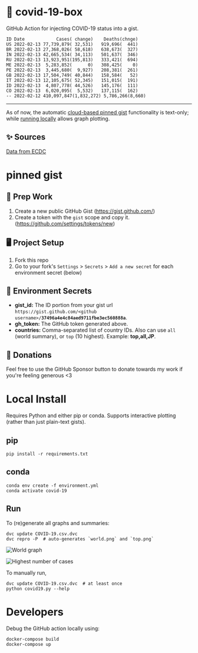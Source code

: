 # 🏥 covid-19-box

GitHub Action for injecting COVID-19 status into a gist.

```
ID Date            Cases( change)    Deaths(chnge)
US 2022-02-13 77,739,879( 32,531)   919,696(  441)
BR 2022-02-13 27,368,026( 58,618)   638,673(  327)
IN 2022-02-13 42,665,534( 34,113)   501,637(  346)
RU 2022-02-13 13,923,951(195,813)   333,421(  694)
ME 2022-02-13  5,283,852(      0)   308,425(    0)
PE 2022-02-13  3,445,680(  9,927)   208,381(  261)
GB 2022-02-13 17,504,749( 40,844)   158,584(   52)
IT 2022-02-13 12,105,675( 52,345)   151,015(  191)
ID 2022-02-13  4,807,778( 44,526)   145,176(  111)
CO 2022-02-13  6,020,095(  5,532)   137,115(  162)
-- 2022-02-12 410,097,847(1,832,272) 5,786,266(8,660)
```

---

As of now, the automatic [cloud-based pinned gist](#pinned-gist) functionality is text-only;
while [running locally](#local-install) allows graph plotting.

## ✨ Sources

[Data from ECDC](https://www.ecdc.europa.eu/en/publications-data/download-todays-data-geographic-distribution-covid-19-cases-worldwide)

# pinned gist

## 🎒 Prep Work
1. Create a new public GitHub Gist (https://gist.github.com/)
1. Create a token with the `gist` scope and copy it. (https://github.com/settings/tokens/new)

## 🖥 Project Setup
1. Fork this repo
1. Go to your fork's `Settings` > `Secrets` > `Add a new secret` for each environment secret (below)

## 🤫 Environment Secrets
- **gist_id:** The ID portion from your gist url `https://gist.github.com/<github username>/`**`37496a4e4c84aed9711fbe3ec560888a`**.
- **gh_token:** The GitHub token generated above.
- **countries:** Comma-separated list of country IDs. Also can use `all` (world summary), or `top` (10 highest). Example: **top,all,JP**.

## 💸 Donations

Feel free to use the GitHub Sponsor button to donate towards my work if you're feeling generous <3

# Local Install

Requires Python and either pip or conda. Supports interactive plotting (rather than just plain-text gists).

## pip

```
pip install -r requirements.txt
```

## conda

```
conda env create -f environment.yml
conda activate covid-19
```

## Run

To (re)generate all graphs and summaries:

```
dvc update COVID-19.csv.dvc
dvc repro -P  # auto-generates `world.png` and `top.png`
```

![World graph](world.png)

![Highest number of cases](top.png)

To manually run,

```
dvc update COVID-19.csv.dvc  # at least once
python covid19.py --help
```

# Developers

Debug the GitHub action locally using:

```
docker-compose build
docker-compose up
```
